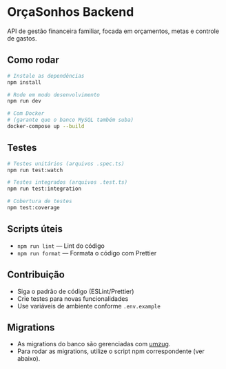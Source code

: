 # OrçaSonhos Backend

API de gestão financeira familiar, focada em orçamentos, metas e controle de gastos.

## Como rodar

```bash
# Instale as dependências
npm install

# Rode em modo desenvolvimento
npm run dev

# Com Docker
# (garante que o banco MySQL também suba)
docker-compose up --build
```

## Testes

```bash
# Testes unitários (arquivos .spec.ts)
npm run test:watch

# Testes integrados (arquivos .test.ts)
npm run test:integration

# Cobertura de testes
npm test:coverage
```

## Scripts úteis
- `npm run lint` — Lint do código
- `npm run format` — Formata o código com Prettier

## Contribuição
- Siga o padrão de código (ESLint/Prettier)
- Crie testes para novas funcionalidades
- Use variáveis de ambiente conforme `.env.example`

## Migrations

- As migrations do banco são gerenciadas com [umzug](https://github.com/sequelize/umzug).
- Para rodar as migrations, utilize o script npm correspondente (ver abaixo). 